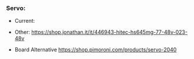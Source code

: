 ### Servo:
- Current:

- Other:
https://shop.jonathan.it/it/446943-hitec-hs645mg-77-48v-023-48v

- Board Alternative
https://shop.pimoroni.com/products/servo-2040

